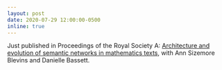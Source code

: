 ```yaml
---
layout: post
date: 2020-07-29 12:00:00-0500
inline: true
---
```


Just published in Proceedings of the Royal Society A: [Architecture and evolution of semantic networks in mathematics texts](https://doi.org/10.1098/rspa.2019.0741), with Ann Sizemore Blevins and Danielle Bassett.
